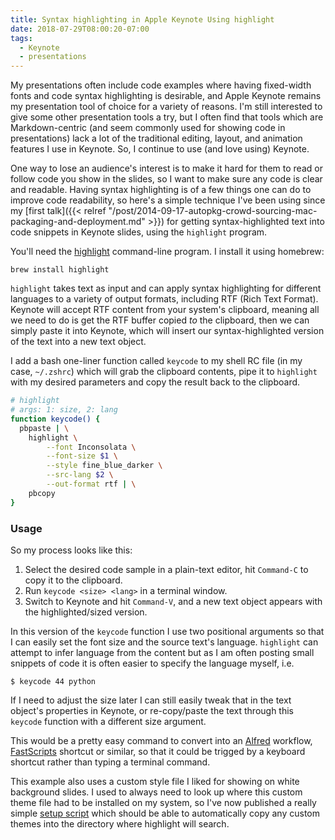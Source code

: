 ```yaml
---
title: Syntax highlighting in Apple Keynote Using highlight
date: 2018-07-29T08:00:20-07:00
tags:
  - Keynote
  - presentations
---
```


My presentations often include code examples where having fixed-width fonts and code syntax highlighting is desirable, and Apple Keynote remains my presentation tool of choice for a variety of reasons. I'm still interested to give some other presentation tools a try, but I often find that tools which are Markdown-centric (and seem commonly used for showing code in presentations) lack a lot of the traditional editing, layout, and animation features I use in Keynote. So, I continue to use (and love using) Keynote.

One way to lose an audience's interest is to make it hard for them to read or follow code you show in the slides, so I want to make sure any code is clear and readable. Having syntax highlighting is of a few things one can do to improve code readability, so here's a simple technique I've been using since my [first talk]({{< relref "/post/2014-09-17-autopkg-crowd-sourcing-mac-packaging-and-deployment.md" >}}) for getting syntax-highlighted text into code snippets in Keynote slides, using the `highlight` program.


You'll need the [highlight](http://www.andre-simon.de/doku/highlight/en/highlight.php) command-line program. I install it using homebrew:

```
brew install highlight
```

`highlight` takes text as input and can apply syntax highlighting for different languages to a variety of output formats, including RTF (Rich Text Format). Keynote will accept RTF content from your system's clipboard, meaning all we need to do is get the RTF buffer copied _to_ the clipboard, then we can simply paste it into Keynote, which will insert our syntax-highlighted version of the text into a new text object.

I add a bash one-liner function called `keycode` to my shell RC file (in my case, `~/.zshrc`) which will grab the clipboard contents, pipe it to `highlight` with my desired parameters and copy the result back to the clipboard.

```bash
# highlight
# args: 1: size, 2: lang
function keycode() {
  pbpaste | \
    highlight \
    	--font Inconsolata \
    	--font-size $1 \
    	--style fine_blue_darker \
    	--src-lang $2 \
    	--out-format rtf | \
    pbcopy
}
```

### Usage

So my process looks like this:

1. Select the desired code sample in a plain-text editor, hit `Command-C` to copy it to the clipboard.
1. Run `keycode <size> <lang>` in a terminal window.
1. Switch to Keynote and hit `Command-V`, and a new text object appears with the highlighted/sized version.

In this version of the `keycode` function I use two positional arguments so that I can easily set the font size and the source text's language. `highlight` can attempt to infer language from the content but as I am often posting small snippets of code it is often easier to specify the language myself, i.e.

```
$ keycode 44 python
```

If I need to adjust the size later I can still easily tweak that in the text object's properties in Keynote, or re-copy/paste the text through this `keycode` function with a different size argument.


This would be a pretty easy command to convert into an [Alfred](https://www.alfredapp.com/workflows/) workflow, [FastScripts](https://red-sweater.com/fastscripts/) shortcut or similar, so that it could be trigged by a keyboard shortcut rather than typing a terminal command.

This example also uses a custom style file I liked for showing on white background slides. I used to always need to look up where this custom theme file had to be installed on my system, so I've now published a really simple [setup script](https://github.com/timsutton/presentation-tools/blob/master/setup_highlight.bash) which should be able to automatically copy any custom themes into the directory where highlight will search.

